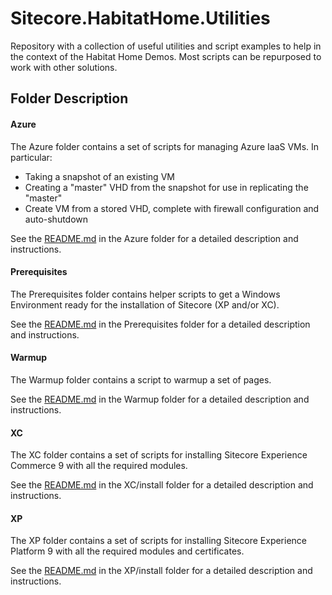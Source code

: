 # Sitecore.HabitatHome.Utilities

Repository with a collection of useful utilities and script examples to help in the context of the Habitat Home Demos. Most scripts can be repurposed to work with other solutions.

## Folder Description

#### Azure

The Azure folder contains a set of scripts for managing Azure IaaS VMs. In particular:
- Taking a snapshot of an existing VM
- Creating a "master" VHD from the snapshot for use in replicating the "master"
- Create VM from a stored VHD, complete with firewall configuration and auto-shutdown

See the [README.md](Azure/README.md) in the Azure folder for a detailed description and instructions.

#### Prerequisites

The Prerequisites folder contains helper scripts to get a Windows Environment ready for the installation of Sitecore (XP and/or XC).

See the [README.md](Prerequisites/README.md) in the Prerequisites folder for a detailed description and instructions.

#### Warmup

The Warmup folder contains a script to warmup a set of pages.

See the [README.md](Warmup/README.md) in the Warmup folder for a detailed description and instructions.

#### XC

The XC folder contains a set of scripts for installing Sitecore Experience Commerce 9 with all the required modules.

See the [README.md](XC/Install/README.md) in the XC/install folder for a detailed description and instructions.

#### XP

The XP folder contains a set of scripts for installing Sitecore Experience Platform 9 with all the required modules and certificates.

See the [README.md](https://github.com/Sitecore/Sitecore.HabitatHome.Utilities/blob/develop/XP/install/README.md) in the XP/install folder for a detailed description and instructions.
